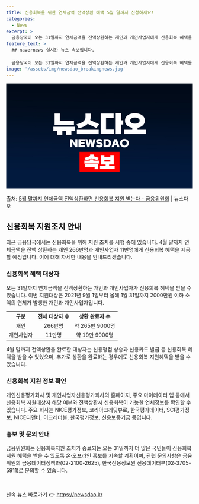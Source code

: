 ```yaml
---
title: 신용회복을 위한 연체금액 전액상환 혜택 5월 말까지 신청하세요!
categories:
  - News
excerpt: >
  금융당국이 오는 31일까지 연체금액을 전액상환하는 개인과 개인사업자에게 신용회복 혜택을 지원한다. 금융위원회…
feature_text: >
  ## navernews 실시간 뉴스 속보입니다.

  금융당국이 오는 31일까지 연체금액을 전액상환하는 개인과 개인사업자에게 신용회복 혜택을 지원한다. 금융위원회…
image: '/assets/img/newsdao_breakingnews.jpg'
---
```


![뉴스다오 속보](/assets/img/newsdao_breakingnews.jpg)

<p>출처: <a href="https://newsdao.kr/3872" rel="dofollow">5월 말까지 연체금액 전액상환하면 신용회복 지원 받는다 - 금융위원회</a> | 뉴스다오</p>

<h2 data-ke-size="size26">신용회복 지원조치 안내</h2>

<p data-ke-size="size16">최근 금융당국에서는 신용회복을 위해 지원 조치를 시행 중에 있습니다. 4월 말까지 연체금액을 전액 상환하는 개인 266만명과 개인사업자 11만명에게 신용회복 혜택을 제공할 예정입니다. 이에 대해 자세한 내용을 안내드리겠습니다.</p>

<h3>신용회복 혜택 대상자</h3>

<p data-ke-size="size16">오는 31일까지 연체금액을 전액상환하는 개인과 개인사업자가 신용회복 혜택을 받을 수 있습니다. 이번 지원대상은 2021년 9월 1일부터 올해 1월 31일까지 2000만원 이하 소액의 연체가 발생한 개인과 개인사업자입니다.</p>

<table>
	<tr>
		<td style="text-align: center; height: 17px;"><b>구분</b></td>
		<td style="text-align: center; height: 17px;"><b>전체 대상자 수</b></td>
		<td style="text-align: center; height: 17px;"><b>상환 완료자 수</b></td>
	</tr>
	<tr>
		<td style="text-align: center; height: 17px;">개인</td>
		<td style="text-align: center; height: 17px;">266만명</td>
		<td style="text-align: center; height: 17px;">약 265만 9000명</td>
	</tr>
	<tr>
		<td style="text-align: center; height: 17px;">개인사업자</td>
		<td style="text-align: center; height: 17px;">11만명</td>
		<td style="text-align: center; height: 17px;">약 19만 9000명</td>
	</tr>
</table>

<p data-ke-size="size16">4월 말까지 전액상환을 완료한 대상자는 신용평점 상승과 신용카드 발급 등 신용회복 혜택을 받을 수 있었으며, 추가로 상환을 완료하는 경우에도 신용회복 지원혜택을 받을 수 있습니다.</p>

<h3>신용회복 지원 정보 확인</h3>

<p data-ke-size="size16">개인신용평가회사 및 개인사업자신용평가회사의 홈페이지, 주요 마이데이터 앱 등에서 신용회복 지원대상자 해당 여부와 전액상환시 신용회복이 가능한 연체정보를 확인할 수 있습니다. 주요 회사는 NICE평가정보, 코리아크레딧뷰로, 한국평가데이터, SCI평가정보, NICE디앤비, 이크레더블, 한국평가정보, 신용보증기금 등입니다.</p>

<h3>홍보 및 문의 안내</h3>

<p data-ke-size="size16">금융위원회는 신용회복지원 조치가 종료되는 오는 31일까지 더 많은 국민들이 신용회복지원 혜택을 받을 수 있도록 온·오프라인 홍보를 지속할 계획이며, 관련 문의사항은 금융위원회 금융데이터정책과(02-2100-2625), 한국신용정보원 신용데이터부(02-3705-5911)로 문의할 수 있습니다.</p>

<p data-ke-size="size16">&nbsp;</p> 

신속 뉴스 바로가기 👉 <a href="https://newsdao.kr" rel="dofollow">https://newsdao.kr</a>


